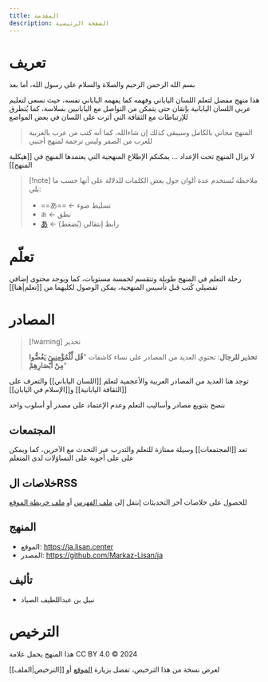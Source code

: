 ```yaml
---
title: المقدمة
description: الصفحة الرئيسية
---
```


# تعريف

بسم الله الرحمن الرحيم والصلاة والسلام على رسول الله، أما بعد

هذا منهج مفصل لتعلم اللسان الياباني وفهمه كما يفهمه الياباني نفسه، حيث نسعى لتعليم عربي اللسان اليابانية بإتقان حتى يتمكن من التواصل مع اليابانيين بسلاسة، كما يُتطرق للإرتباطات مع الثقافة التي أثرت على اللسان في بعض المواضع

> المنهج مجاني بالكامل وسيبقى كذلك إن شاءالله، كما أنه كتب من عرب بالعربية للعرب من الصفر وليس ترجمة لمنهج أجنبي

لا يزال المنهج تحت الإعداد ... يمكنكم الإطلاع المنهجية التي يعتمدها المنهج في [[هيكلية المنهج]]

> [!note] ملاحظة
> تُستخدم عدة ألوان حول بعض الكلمات للدلالة على أنها حسب ما يلي:
> - ==あ== ← تسليط ضوء
> - `あ` ← نطق
> - [あ](#) ← رابط إنتقالي (يُضغط)

# تعلّم

رحلة التعلم في المنهج طويلة وتنقسم لخمسة مستويات، كما ويوجد محتوى إضافي تفصيلي كُتب قبل تأسيس المنهجية، يمكن الوصول لكليهما من [[تعلم|هنا]]

# المصادر

> [!warning] تحذير
>
> **تحذير للرجال**: تحتوي العديد من المصادر على نساء كاشفات "**قُل لِّلْمُؤْمِنِينَ يَغُضُّوا مِنْ أَبْصَارِهِمْ**"

توجد هنا العديد من المصادر العربية والأعجمية لتعلم [[اللسان الياباني]] والتعرف على [[الثقافة اليابانية]] و[[الإسلام في اليابان]]

ننصح بتنويع مصادر وأساليب التعلم وعدم الإعتماد على مصدر أو أسلوب واحد

## المجتمعات

تعد [[المجتمعات]] وسيلة ممتازة للتعلم والتدرب عبر التحدث مع الآخرين، كما ويمكن على على أجوبة على التساؤلات لدى المتعلم

## خلاصات الRSS

للحصول على خلاصات آخر التحديثات إنتقل إلى [ملف الفهرس](index.xml) أو [ملف خريطة الموقع](sitemap.xml)

## المنهج

- الموقع: https://ja.lisan.center
- المصدر: https://github.com/Markaz-Lisan/ja

## تأليف

- نبيل بن عبداللطيف الصياد

# الترخيص

هذا المنهج يحمل علامة CC BY 4.0 &copy; 2024

لعرض نسخة من هذا الترخيص، تفضل بزيارة [الموقع](https://creativecommons.org/licenses/by/4.0) أو [[الترخيص|الملف]]
